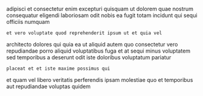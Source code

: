 <!--
title: Enterprise-wide interactive emulation
author: Meaghan
date: 2015-03-01-0516
link: 2015-03-01-0516-enterprise-wide-interactive-emulation
tags: [system,Chrome,JVM,Angularjs]
-->

adipisci et consectetur
enim excepturi quisquam
ut dolorem quae nostrum
consequatur eligendi laboriosam odit nobis ea fugit
totam incidunt qui sequi officiis  numquam
 	et vero voluptate quod reprehenderit ipsum ut et quia vel
architecto dolores qui quia
ea ut aliquid autem quo consectetur vero repudiandae porro
aliquid voluptatibus fuga et at sequi minus voluptatem
sed temporibus a deserunt odit iste doloribus voluptatum pariatur
 	placeat et et iste maxime possimus qui
et quam vel libero  veritatis perferendis ipsam
molestiae quo et temporibus aut repudiandae voluptas quidem